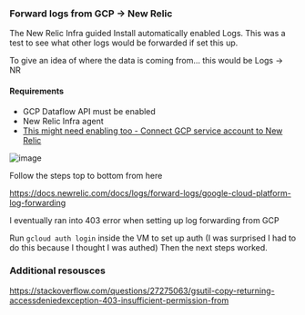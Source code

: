 ### Forward logs from GCP -> New Relic

The New Relic Infra guided Install automatically enabled Logs. This was a test to see what other logs would be forwarded if set this up.

To give an idea of where the data is coming from... this would be Logs -> NR

#### Requirements 

* GCP Dataflow API must be enabled
* New Relic Infra agent
* [This might need enabling too - Connect GCP service account to New Relic](https://docs.newrelic.com/docs/infrastructure/google-cloud-platform-integrations/get-started/connect-google-cloud-platform-services-new-relic/)

![image](https://user-images.githubusercontent.com/27694443/163653270-78b63f8b-7b4d-4a71-926c-9d468a878e25.png)

Follow the steps top to bottom from here

https://docs.newrelic.com/docs/logs/forward-logs/google-cloud-platform-log-forwarding

I eventually ran into 403 error when setting up log forwarding from GCP 

Run `gcloud auth login` inside the VM to set up auth (I was surprised I had to do this because I thought I was authed)
Then the next steps worked.


### Additional resousces

https://stackoverflow.com/questions/27275063/gsutil-copy-returning-accessdeniedexception-403-insufficient-permission-from
